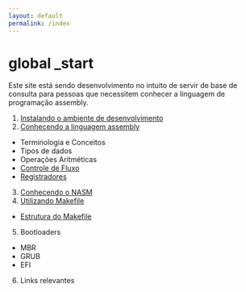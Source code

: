 ```yaml
---
layout: default
permalink: /index
---
```


# **global _start**

Este site está sendo desenvolvimento no intuito de servir de base de consulta para pessoas que necessitem conhecer a linguagem de programação assembly.

1. [Instalando o ambiente de desenvolvimento](/requisitos)
2. [Conhecendo a linguagem assembly](/linguagem)
* Terminologia e Conceitos
* Tipos de dados
* Operações Aritméticas
* [Controle de Fluxo](/control-transfer-instructions)
* [Registradores](/registradores)
3. [Conhecendo o NASM](/nasm)
4. [Utilizando Makefile](/using-makefile)
* [Estrutura do Makefile](/using-makefile-1)
5. Bootloaders
  - MBR
  - GRUB
  - EFI
6. Links relevantes
